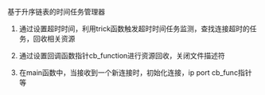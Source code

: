 基于升序链表的时间任务管理器

1. 通过设置超时时间，利用trick函数触发超时时间任务监测，查找连接超时的任务，回收相关资源

2. 通过设置回调函数指针cb_function进行资源回收，关闭文件描述符

3. 在main函数中，当接收到一个新连接时，初始化连接，ip port cb_func指针等